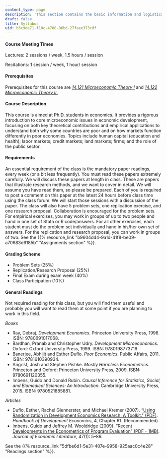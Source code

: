 ```yaml
---
content_type: page
description: 'This section contains the basic information and logistics for the course. '
draft: false
title: Syllabus
uid: b6c9da71-f10c-4780-86bd-27faee373cdf
---
```

#### Course Meeting Times

Lectures: 2 sessions / week, 1.5 hours / session

Recitations: 1 session / week, 1 hour/ session

#### Prerequisites

Prerequisites for this course are [*14.121 Microeconomic Theory I*](https://ocw.mit.edu/courses/14-121-microeconomic-theory-i-fall-2015/) and [*14.122 Microeconomic Theory II*.](https://ocw.mit.edu/courses/14-122-microeconomic-theory-ii-fall-2002/)

#### Course Description

This course is aimed at Ph.D. students in economics. It provides a rigorous introduction to core microeconomic issues in economic development, focusing on both key theoretical contributions and empirical applications to understand both why some countries are poor and on how markets function differently in poor economies. Topics include human capital (education and health); labor markets; credit markets; land markets; firms; and the role of the public sector.

#### Requirements

An essential requirement of the class is the mandatory paper readings, every week (or a bit less frequently). You must read these papers extremely carefully. We will discuss these papers at length in class. These are papers that illustrate research methods, and we want to cover in detail. We will assume you have read them, so please be prepared. Each of you is required to post a comment on this paper at the latest 24 hours before class time using the class forum. We will start those sessions with a discussion of the paper. The class will also have 5 problem sets, one replication exercise, and one research proposal. Collaboration is encouraged for the problem sets. For empirical exercises, you may work in groups of up to two people and hand in one set of Stata or R code/answers. For all other exercises, each student must do the problem set individually and hand in his/her own set of answers. For the replication and research proposal, you can work in groups of two. See the {{% resource_link "b9604dd4-9a1d-41f8-be09-a70683d6185b" "Assignments section" %}}. 

#### Grading Scheme

- Problem Sets (25%) 
- Replication/Research Proposal (25%) 
- Final Exam during exam week (40%) 
- Class Participation (10%)

#### General Readings

Not required reading for this class, but you will find them useful and probably you will want to read them at some point if you are planning to work in this field.

*Books*

- Ray, Debraj. *Development Economics*. Princeton University Press, 1998. ISBN: 9780691017068.
- Bardhan, Pranab and Christopher Udry. *Development Microeconomics*. Oxford: Oxford University Press, 1999. ISBN: 9780198773719.
- Banerjee, Abhijit and Esther Duflo. *Poor Economics*. Public Affairs, 2011. ISBN: 9781610390934.
- Angrist, Josh and Stephen Pishke. *Mostly Harmless Econometrics*. Princeton and Oxford: Princeton University Press, 2009. ISBN: 9780691120355.
- Imbens, Guido and Donald Rubin. *Causal Inference for Statistics, Social, and Biomedical Sciences: An Introduction*. Cambridge University Press, 2015. ISBN: 9780521885881.

*Articles*

- Duflo, Esther, Rachel Glennerster, and Michael Kremer (2007). “[Using Randomization in Development Economics Research: A Toolkit." (PDF)](https://www.povertyactionlab.org/sites/default/files/research-paper/Using-Randomization-in-Development-Economics.pdf.). *Handbook of Development Economics*, 4, Chapter 61. (Recommended)
- Imbens, Guido and Jeffrey M. Wooldridge (2009). “[Recent Developments in the Econometrics of Program Evaluation” (PDF - 1MB)](https://dash.harvard.edu/bitstream/handle/1/3043416/imbens_recent.pdf?sequence). *Journal of Economic Literature*, 47(1): 5–86. 

See the {{% resource_link "5dfbe6d1-5e31-407e-9958-925aac0c4e28" "Readings section" %}}.